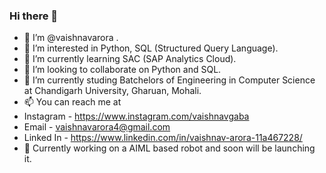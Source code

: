 ### Hi there 👋

- 👋 I’m @vaishnavarora .
- 👀 I’m interested in Python, SQL (Structured Query Language).
- 🌱 I’m currently learning SAC (SAP Analytics Cloud).
- 💞️ I’m looking to collaborate on Python and SQL.
- 💞️ I’m currently studing Batchelors of Engineering in Computer Science at Chandigarh University, Gharuan, Mohali.
- 📫 You can reach me at
- Instagram - https://www.instagram.com/vaishnavgaba
- Email - vaishnavarora4@gmail.com
- Linked In - https://www.linkedin.com/in/vaishnav-arora-11a467228/
- 🌱 Currently working on a AIML based robot and soon will be launching it.

<!---
vaishnavarora/vaishnavarora is a ✨ special ✨ repository because its `README.md` (this file) appears on your GitHub profile.
You can click the Preview link to take a look at your changes.
--->
